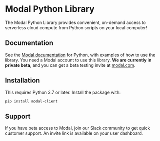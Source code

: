 # Modal Python Library

The Modal Python Library provides convenient, on-demand access to serverless
cloud compute from Python scripts on your local computer!

## Documentation

See the [Modal documentation](http://modal.com/docs) for Python, with examples
of how to use the library. You need a Modal account to use this library. **We
are currently in private beta**, and you can get a beta testing invite at
[modal.com](https://modal.com).

## Installation

This requires Python 3.7 or later. Install the package with:

```bash
pip install modal-client
```

## Support

If you have beta access to Modal, join our Slack community to get quick customer
support. An invite link is available on your user dashboard.
